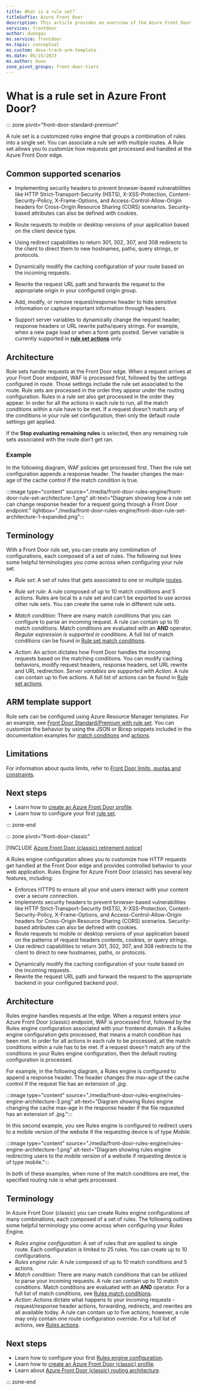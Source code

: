 ```yaml
---
title: What is a rule set?
titleSuffix: Azure Front Door
description: This article provides an overview of the Azure Front Door Rule sets feature.
services: frontdoor
author: duongau
ms.service: frontdoor
ms.topic: conceptual
ms.custom: devx-track-arm-template
ms.date: 05/15/2023
ms.author: duau
zone_pivot_groups: front-door-tiers
---
```


# What is a rule set in Azure Front Door? 

::: zone pivot="front-door-standard-premium"

A rule set is a customized rules engine that groups a combination of rules into a single set. You can associate a rule set with multiple routes. A Rule set allows you to customize how requests get processed and handled at the Azure Front Door edge.

## Common supported scenarios

* Implementing security headers to prevent browser-based vulnerabilities like HTTP Strict-Transport-Security (HSTS), X-XSS-Protection, Content-Security-Policy, X-Frame-Options, and Access-Control-Allow-Origin headers for Cross-Origin Resource Sharing (CORS) scenarios. Security-based attributes can also be defined with cookies.

* Route requests to mobile or desktop versions of your application based on the client device type.

* Using redirect capabilities to return 301, 302, 307, and 308 redirects to the client to direct them to new hostnames, paths, query strings, or protocols.

* Dynamically modify the caching configuration of your route based on the incoming requests.

* Rewrite the request URL path and forwards the request to the appropriate origin in your configured origin group.

* Add, modify, or remove request/response header to hide sensitive information or capture important information through headers.

* Support server variables to dynamically change the request header, response headers or URL rewrite paths/query strings. For example, when a new page load or when a form gets posted. Server variable is currently supported in **[rule set actions](front-door-rules-engine-actions.md)** only.

## Architecture

Rule sets handle requests at the Front Door edge. When a request arrives at your Front Door endpoint, WAF is processed first, followed by the settings configured in route. Those settings include the rule set associated to the route. Rule sets are processed in the order they appear under the routing configuration. Rules in a rule set also get processed in the order they appear. In order for all the actions in each rule to run, all the match conditions within a rule have to be met. If a request doesn't match any of the conditions in your rule set configuration, then only the default route settings get applied.

If the **Stop evaluating remaining rules** is selected, then any remaining rule sets associated with the route don't get ran.  

### Example

In the following diagram, WAF policies get processed first. Then the rule set configuration appends a response header. The header changes the max-age of the cache control if the match condition is true.

:::image type="content" source="./media/front-door-rules-engine/front-door-rule-set-architecture-1.png" alt-text="Diagram showing how a rule set can change response header for a request going through a Front Door endpoint." lightbox="./media/front-door-rules-engine/front-door-rule-set-architecture-1-expanded.png":::

## Terminology

With a Front Door rule set, you can create any combination of configurations, each composed of a set of rules. The following out lines some helpful terminologies you come across when configuring your rule set.

* *Rule set*: A set of rules that gets associated to one or multiple [routes](front-door-route-matching.md).

* *Rule set rule*: A rule composed of up to 10 match conditions and 5 actions. Rules are local to a rule set and can't be exported to use across other rule sets. You can create the same rule in different rule sets.

* *Match condition*: There are many match conditions that you can configure to parse an incoming request. A rule can contain up to 10 match conditions. Match conditions are evaluated with an **AND** operator. *Regular expression is supported in conditions*. A full list of match conditions can be found in [Rule set match conditions](rules-match-conditions.md).

* *Action*: An action dictates how Front Door handles the incoming requests based on the matching conditions. You can modify caching behaviors, modify request headers, response headers, set URL rewrite and URL redirection. *Server variables are supported with Action*. A rule can contain up to five actions. A full list of actions can be found in [Rule set actions](front-door-rules-engine-actions.md).

## ARM template support

Rule sets can be configured using Azure Resource Manager templates. For an example, see [Front Door Standard/Premium with rule set](https://github.com/Azure/azure-quickstart-templates/tree/master/quickstarts/microsoft.cdn/front-door-standard-premium-rule-set). You can customize the behavior by using the JSON or Bicep snippets included in the documentation examples for [match conditions](rules-match-conditions.md) and [actions](front-door-rules-engine-actions.md).

## Limitations

For information about quota limits, refer to [Front Door limits, quotas and constraints](../azure-resource-manager/management/azure-subscription-service-limits.md#azure-front-door-standard-and-premium-service-limits).

## Next steps

* Learn how to [create an Azure Front Door profile](create-front-door-portal.md).
* Learn how to configure your first [rule set](standard-premium/how-to-configure-rule-set.md).

::: zone-end

::: zone pivot="front-door-classic"

[!INCLUDE [Azure Front Door (classic) retirement notice](../../includes/front-door-classic-retirement.md)]

A Rules engine configuration allows you to customize how HTTP requests get handled at the Front Door edge and provides controlled behavior to your web application. Rules Engine for Azure Front Door (classic) has several key features, including:

* Enforces HTTPS to ensure all your end users interact with your content over a secure connection.
* Implements security headers to prevent browser-based vulnerabilities like HTTP Strict-Transport-Security (HSTS), X-XSS-Protection, Content-Security-Policy, X-Frame-Options, and Access-Control-Allow-Origin headers for Cross-Origin Resource Sharing (CORS) scenarios. Security-based attributes can also be defined with cookies.
* Route requests to mobile or desktop versions of your application based on the patterns of request headers contents, cookies, or query strings.
* Use redirect capabilities to return 301, 302, 307, and 308 redirects to the client to direct to new hostnames, paths, or protocols.
- Dynamically modify the caching configuration of your route based on the incoming requests.
- Rewrite the request URL path and forward the request to the appropriate backend in your configured backend pool.

## Architecture 

Rules engine handles requests at the edge. When a request enters your Azure Front Door (classic) endpoint, WAF is processed first, followed by the Rules engine configuration associated with your frontend domain. If a Rules engine configuration gets processed, that means a match condition has been met. In order for all actions in each rule to be processed, all the match conditions within a rule has to be met. If a request doesn't match any of the conditions in your Rules engine configuration, then the default routing configuration is processed. 

For example, in the following diagram, a Rules engine is configured to append a response header. The header changes the max-age of the cache control if the request file has an extension of *.jpg*. 

:::image type="content" source="./media/front-door-rules-engine/rules-engine-architecture-3.png" alt-text="Diagram showing Rules engine changing the cache max-age in the response header if the file requested has an extension of .jpg.":::

In this second example, you see Rules engine is configured to redirect users to a mobile version of the website if the requesting device is of type *Mobile*.

:::image type="content" source="./media/front-door-rules-engine/rules-engine-architecture-1.png" alt-text="Diagram showing rules engine redirecting users to the mobile version of a website if requesting device is of type mobile.":::

In both of these examples, when none of the match conditions are met, the specified routing rule is what gets processed. 

## Terminology 

In Azure Front Door (classic) you can create Rules engine configurations of many combinations, each composed of a set of rules. The following outlines some helpful terminology you come across when configuring your Rules Engine. 

- *Rules engine configuration*: A set of rules that are applied to single route. Each configuration is limited to 25 rules. You can create up to 10 configurations. 
- *Rules engine rule*: A rule composed of up to 10 match conditions and 5 actions.
- *Match condition*: There are many match conditions that can be utilized to parse your incoming requests. A rule can contain up to 10 match conditions. Match conditions are evaluated with an **AND** operator. For a full list of match conditions, see [Rules match conditions](rules-match-conditions.md). 
- *Action*: Actions dictate what happens to your incoming requests - request/response header actions, forwarding, redirects, and rewrites are all available today. A rule can contain up to five actions; however, a rule may only contain one route configuration override. For a full list of actions, see [Rules actions](front-door-rules-engine-actions.md).

## Next steps

- Learn how to configure your first [Rules engine configuration](front-door-tutorial-rules-engine.md). 
- Learn how to [create an Azure Front Door (classic) profile](quickstart-create-front-door.md).
- Learn about [Azure Front Door (classic) routing architecture](front-door-routing-architecture.md).

::: zone-end
